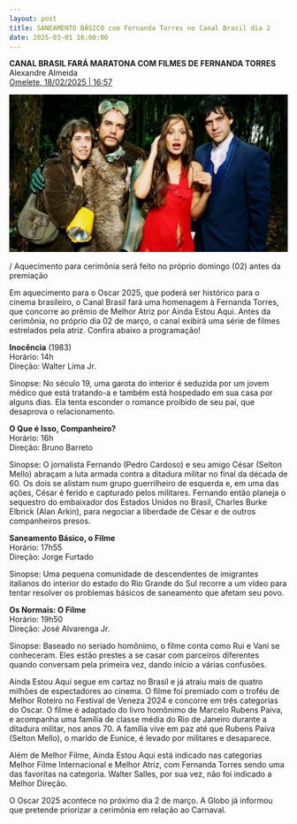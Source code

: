 ```yaml
---
layout: post
title: SANEAMENTO BÁSICO com Fernanda Torres no Canal Brasil dia 2
date: 2025-03-01 16:00:00
---
```

**CANAL BRASIL FARÁ MARATONA COM FILMES DE FERNANDA TORRES**\
Alexandre Almeida\
[Omelete, 18/02/2025 | 16:57](https://www.omelete.com.br/filmes/oscar-2025-maratona-canal-brasil-fernanda-torres)

[](https://www.omelete.com.br/filmes/oscar-2025-maratona-canal-brasil-fernanda-torres)

![](/uploads/sbof-quarteto.jpg)

/ Aquecimento para cerimônia será feito no próprio domingo (02) antes da premiação

Em aquecimento para o Oscar 2025, que poderá ser histórico para o cinema brasileiro, o Canal Brasil fará uma homenagem à Fernanda Torres, que concorre ao prêmio de Melhor Atriz por Ainda Estou Aqui. Antes da cerimônia, no próprio dia 02 de março, o canal exibirá uma série de filmes estrelados pela atriz. Confira abaixo a programação!

**Inocência** (1983)\
Horário: 14h\
Direção: Walter Lima Jr.

Sinopse: No século 19, uma garota do interior é seduzida por um jovem médico que está tratando-a e também está hospedado em sua casa por alguns dias. Ela tenta esconder o romance proibido de seu pai, que desaprova o relacionamento.

**O Que é Isso, Companheiro?**\
Horário: 16h\
Direção: Bruno Barreto

Sinopse: O jornalista Fernando (Pedro Cardoso) e seu amigo César (Selton Mello) abraçam a luta armada contra a ditadura militar no final da década de 60. Os dois se alistam num grupo guerrilheiro de esquerda e, em uma das ações, César é ferido e capturado pelos militares. Fernando então planeja o sequestro do embaixador dos Estados Unidos no Brasil, Charles Burke Elbrick (Alan Arkin), para negociar a liberdade de César e de outros companheiros presos.

**Saneamento Básico, o Filme**\
Horário: 17h55\
Direção: Jorge Furtado

Sinopse: Uma pequena comunidade de descendentes de imigrantes italianos do interior do estado do Rio Grande do Sul recorre a um vídeo para tentar resolver os problemas básicos de saneamento que afetam seu povo.

**Os Normais: O Filme**\
Horário: 19h50\
Direção: José Alvarenga Jr.

Sinopse: Baseado no seriado homônimo, o filme conta como Rui e Vani se conheceram. Eles estão prestes a se casar com parceiros diferentes quando conversam pela primeira vez, dando início a várias confusões.

Ainda Estou Aqui segue em cartaz no Brasil e já atraiu mais de quatro milhões de espectadores ao cinema. O filme foi premiado com o troféu de Melhor Roteiro no Festival de Veneza 2024 e concorre em três categorias do Oscar. O filme é adaptado do livro homônimo de Marcelo Rubens Paiva, e acompanha uma família de classe média do Rio de Janeiro durante a ditadura militar, nos anos 70. A família vive em paz até que Rubens Paiva (Selton Mello), o marido de Eunice, é levado por militares e desaparece.

Além de Melhor Filme, Ainda Estou Aqui está indicado nas categorias Melhor Filme Internacional e Melhor Atriz, com Fernanda Torres sendo uma das favoritas na categoria. Walter Salles, por sua vez, não foi indicado a Melhor Direção.

O Oscar 2025 acontece no próximo dia 2 de março. A Globo já informou que pretende priorizar a cerimônia em relação ao Carnaval.
